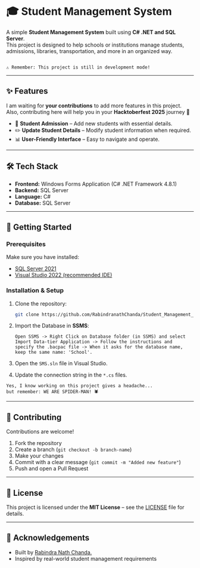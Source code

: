 
# 🎓 Student Management System

A simple **Student Management System** built using **C# .NET and SQL Server**.  
This project is designed to help schools or institutions manage students, admissions, libraries, transportation, and more in an organized way.  

```

⚠️ Remember: This project is still in development mode!

````

---

## ✨ Features

I am waiting for **your contributions** to add more features in this project.  
Also, contributing here will help you in your **Hacktoberfest 2025** journey 🎉

- 📝 **Student Admission** – Add new students with essential details.  
- ✏️ **Update Student Details** – Modify student information when required.  
- 📊 **User-Friendly Interface** – Easy to navigate and operate.  

---

## 🛠️ Tech Stack

- **Frontend:** Windows Forms Application (C# .NET Framework 4.8.1)  
- **Backend:** SQL Server  
- **Language:** C#  
- **Database:** SQL Server  

---

## 🚀 Getting Started

### Prerequisites
Make sure you have installed:
- [SQL Server 2021](https://www.microsoft.com/en-us/sql-server/sql-server-downloads)  
- [Visual Studio 2022 (recommended IDE)](https://visualstudio.microsoft.com/vs/)  

### Installation & Setup
1. Clone the repository:
   ```bash
   git clone https://github.com/RabindranathChanda/Student_Management_System.git
   ```

2. Import the Database in **SSMS**:

   ```
   Open SSMS -> Right Click on Database folder (in SSMS) and select 
   Import Data-tier Application -> Follow the instructions and 
   specify the .bacpac file -> When it asks for the database name, 
   keep the same name: 'School'.
   ```
3. Open the `SMS.sln` file in Visual Studio.
4. Update the connection string in the `*.cs` files.

```
Yes, I know working on this project gives a headache... 
but remember: WE ARE SPIDER-MAN! 🕷️
```

---

## 🤝 Contributing

Contributions are welcome!

1. Fork the repository
2. Create a branch (`git checkout -b branch-name`)
3. Make your changes
4. Commit with a clear message (`git commit -m "Added new feature"`)
5. Push and open a Pull Request

---

## 📝 License

This project is licensed under the **MIT License** – see the [LICENSE](LICENSE) file for details.

---

## 🙌 Acknowledgements

* Built by [Rabindra Nath Chanda.](https://github.com/RabindranathChanda)
* Inspired by real-world student management requirements


